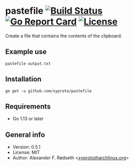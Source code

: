 # pastefile [![Build Status](https://travis-ci.com/xyproto/pastefile.svg?branch=master)](https://travis-ci.com/xyproto/pastefile) [![Go Report Card](https://goreportcard.com/badge/github.com/xyproto/pastefile)](https://goreportcard.com/report/github.com/xyproto/pastefile) [![License](https://img.shields.io/badge/License-MIT-brightgreen)](https://raw.githubusercontent.com/xyproto/pastefile/master/LICENSE)

Create a file that contains the contents of the clipboard.

## Example use

    pastefile output.txt

## Installation

    go get -u github.com/xyproto/pastefile

## Requirements

* Go 1.13 or later

## General info

* Version: 0.5.1
* License: MIT
* Author: Alexander F. Rødseth &lt;xyproto@archlinux.org&gt;

